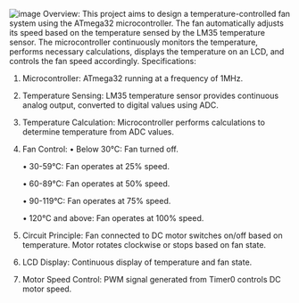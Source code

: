 ![image](https://github.com/Belalhossam7100/Fan-Controller-system/assets/141184780/75c59a8b-5289-4184-af94-a68eff9b4f4f)
Overview: This project aims to design a temperature-controlled fan system using the ATmega32 microcontroller. The fan automatically adjusts its speed based on the temperature sensed by the LM35 temperature sensor. The microcontroller continuously monitors the temperature, performs necessary calculations, displays the temperature on an LCD, and controls the fan speed accordingly.
Specifications:
1.	Microcontroller: ATmega32 running at a frequency of 1MHz.
2.	Temperature Sensing: LM35 temperature sensor provides continuous analog output, converted to digital values using ADC.
3.	Temperature Calculation: Microcontroller performs calculations to determine temperature from ADC values.
4.	Fan Control:
    •	Below 30°C: Fan turned off.

    •	30-59°C: Fan operates at 25% speed.

    •	60-89°C: Fan operates at 50% speed.

    •	90-119°C: Fan operates at 75% speed.

    •	120°C and above: Fan operates at 100% speed.

6.	Circuit Principle: Fan connected to DC motor switches on/off based on temperature. Motor rotates clockwise or stops based on fan state.
7.	LCD Display: Continuous display of temperature and fan state.
8.	Motor Speed Control: PWM signal generated from Timer0 controls DC motor speed.

